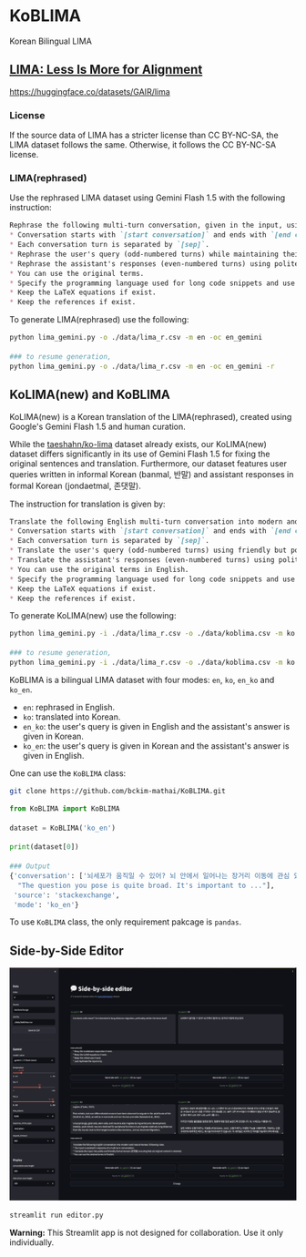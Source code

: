 # KoBLIMA
Korean Bilingual LIMA

## [LIMA: Less Is More for Alignment](https://arxiv.org/pdf/2305.11206.pdf)

https://huggingface.co/datasets/GAIR/lima

### License

If the source data of LIMA has a stricter license than CC BY-NC-SA, the LIMA dataset follows the same. Otherwise, it follows the CC BY-NC-SA license.

### LIMA(rephrased)

Use the rephrased LIMA dataset using Gemini Flash 1.5 with the following instruction:
```markdown
Rephrase the following multi-turn conversation, given in the input, using modern, natural English, and make sure to follow these rules:
* Conversation starts with `[start conversation]` and ends with `[end conversation]`.
* Each conversation turn is separated by `[sep]`.
* Rephrase the user's query (odd-numbered turns) while maintaining their original tone and style.
* Rephrase the assistant's responses (even-numbered turns) using polite and formal English, ensuring that all original content is retained.
* You can use the original terms.
* Specify the programming language used for long code snippets and use proper quotation mark `code` for short codes.
* Keep the LaTeX equations if exist.
* Keep the references if exist.
```

To generate LIMA(rephrased) use the following:
```bash
python lima_gemini.py -o ./data/lima_r.csv -m en -oc en_gemini

### to resume generation,
python lima_gemini.py -o ./data/lima_r.csv -m en -oc en_gemini -r
```

## KoLIMA(new) and KoBLIMA

KoLIMA(new) is a Korean translation of the LIMA(rephrased), created using Google's Gemini Flash 1.5 and human curation.

While the [taeshahn/ko-lima](https://huggingface.co/datasets/taeshahn/ko-lima) dataset already exists, our KoLIMA(new) dataset differs significantly in its use of Gemini Flash 1.5 for fixing the original sentences and translation.
Furthermore, our dataset features user queries written in informal Korean (banmal, 반말) and assistant responses in formal Korean (jondaetmal, 존댓말).

The instruction for translation is given by:
```markdown
Translate the following English multi-turn conversation into modern and natural Korean, following rules:
* Conversation starts with `[start conversation]` and ends with `[end conversation]`.
* Each conversation turn is separated by `[sep]`.
* Translate the user's query (odd-numbered turns) using friendly but polite informal Korean (반말) while maintaining their original tone and style.
* Translate the assistant's responses (even-numbered turns) using polite formal Korean (존댓말) ensuring that all original content is retained.
* You can use the original terms in English.
* Specify the programming language used for long code snippets and use proper quotation mark `code` for short codes.
* Keep the LaTeX equations if exist.
* Keep the references if exist.
```

To generate KoLIMA(new) use the following:
```bash
python lima_gemini.py -i ./data/lima_r.csv -o ./data/koblima.csv -m ko -ic en_gemini -oc ko_gemini

### to resume generation,
python lima_gemini.py -i ./data/lima_r.csv -o ./data/koblima.csv -m ko -ic en_gemini -oc ko_gemini -r
```

KoBLIMA is a bilingual LIMA dataset with four modes: `en`, `ko`, `en_ko` and `ko_en`.
- `en`: rephrased in English.
- `ko`: translated into Korean.
- `en_ko`: the user's query is given in English and the assistant's answer is given in Korean.
- `ko_en`: the user's query is given in Korean and the assistant's answer is given in English.

One can use the `KoBLIMA` class:
```bash
git clone https://github.com/bckim-mathai/KoBLIMA.git
```

```python
from KoBLIMA import KoBLIMA

dataset = KoBLIMA('ko_en')

print(dataset[0])

### Output
{'conversation': ['뇌세포가 움직일 수 있어? 뇌 안에서 일어나는 장거리 이동에 관심 있어.',
  "The question you pose is quite broad. It's important to ..."],
 'source': 'stackexchange',
 'mode': 'ko_en'}
```

To use `KoBLIMA` class, the only requirement pakcage is `pandas`.

## Side-by-Side Editor
![editor](./assets/editor.png)

```bash
streamlit run editor.py
```

**Warning:** This Streamlit app is not designed for collaboration. Use it only individually.